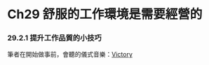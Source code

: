 # Ch29 舒服的工作環境是需要經營的

### 29.2.1 提升工作品質的小技巧

筆者在開始做事前，會聽的儀式音樂：[Victory](https://www.youtube.com/watch?v=hKRUPYrAQoE)

